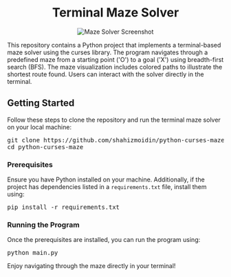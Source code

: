 <h1 align="center">Terminal Maze Solver</h1>

<p align="center">
  <img src="https://github.com/shahizmoidin/python-curses-maze/assets/114342600/c822c4e6-2a9f-4158-9e23-cf77520f8c56" alt="Maze Solver Screenshot">
</p>

<p>This repository contains a Python project that implements a terminal-based maze solver using the curses library. The program navigates through a predefined maze from a starting point ('O') to a goal ('X') using breadth-first search (BFS). The maze visualization includes colored paths to illustrate the shortest route found. Users can interact with the solver directly in the terminal.</p>

<h2>Getting Started</h2>

<p>Follow these steps to clone the repository and run the terminal maze solver on your local machine:</p>

<pre>
git clone https://github.com/shahizmoidin/python-curses-maze.git
cd python-curses-maze
</pre>

<h3>Prerequisites</h3>

<p>Ensure you have Python installed on your machine. Additionally, if the project has dependencies listed in a <code>requirements.txt</code> file, install them using:</p>

<pre>
pip install -r requirements.txt
</pre>

<h3>Running the Program</h3>

<p>Once the prerequisites are installed, you can run the program using:</p>

<pre>
python main.py
</pre>

<p>Enjoy navigating through the maze directly in your terminal!</p>
